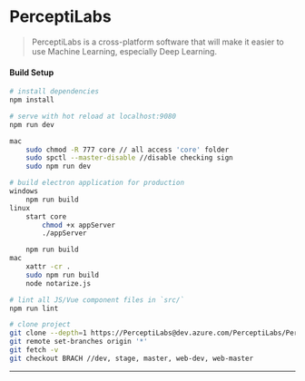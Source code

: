 # PerceptiLabs

> PerceptiLabs is a cross-platform software that will make it easier to use Machine Learning, especially Deep Learning.

#### Build Setup

``` bash
# install dependencies
npm install

# serve with hot reload at localhost:9080
npm run dev

mac
    sudo chmod -R 777 core // all access 'core' folder 
    sudo spctl --master-disable //disable checking sign
    sudo npm run dev

# build electron application for production
windows
    npm run build
linux
    start core
        chmod +x appServer
        ./appServer

    npm run build
mac
    xattr -cr .
    sudo npm run build
    node notarize.js

# lint all JS/Vue component files in `src/`
npm run lint

# clone project
git clone --depth=1 https://PerceptiLabs@dev.azure.com/PerceptiLabs/PerceptiLabs/_git/PerceptiLabs
git remote set-branches origin '*'
git fetch -v
git checkout BRACH //dev, stage, master, web-dev, web-master

```

---

